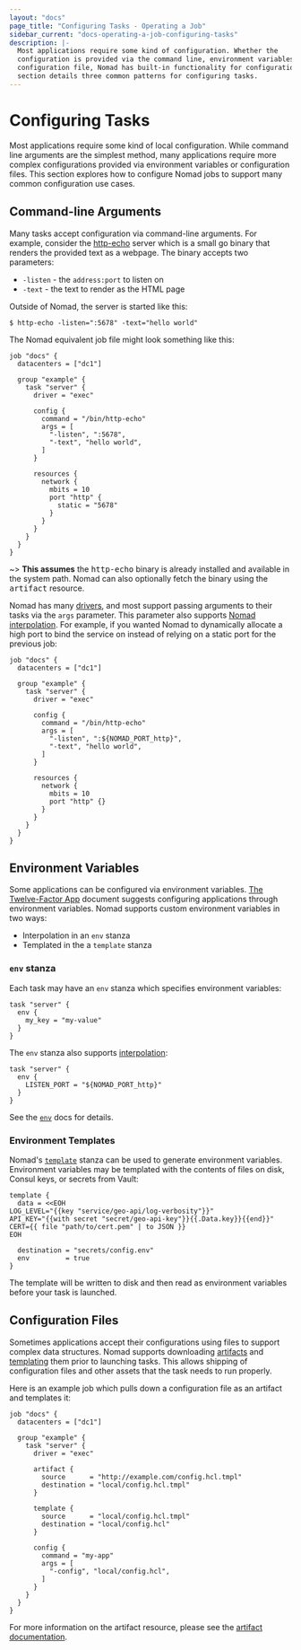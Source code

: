 ```yaml
---
layout: "docs"
page_title: "Configuring Tasks - Operating a Job"
sidebar_current: "docs-operating-a-job-configuring-tasks"
description: |-
  Most applications require some kind of configuration. Whether the
  configuration is provided via the command line, environment variables, or a
  configuration file, Nomad has built-in functionality for configuration. This
  section details three common patterns for configuring tasks.
---
```


# Configuring Tasks

Most applications require some kind of local configuration. While command line
arguments are the simplest method, many applications require more complex
configurations provided via environment variables or configuration files. This
section explores how to configure Nomad jobs to support many common
configuration use cases.

## Command-line Arguments

Many tasks accept configuration via command-line arguments.  For example,
consider the [http-echo](https://github.com/hashicorp/http-echo) server which
is a small go binary that renders the provided text as a webpage. The binary
accepts two parameters:

* `-listen` - the `address:port` to listen on
* `-text` - the text to render as the HTML page

Outside of Nomad, the server is started like this:

```shell
$ http-echo -listen=":5678" -text="hello world"
```

The Nomad equivalent job file might look something like this:

```hcl
job "docs" {
  datacenters = ["dc1"]

  group "example" {
    task "server" {
      driver = "exec"

      config {
        command = "/bin/http-echo"
        args = [
          "-listen", ":5678",
          "-text", "hello world",
        ]
      }

      resources {
        network {
          mbits = 10
          port "http" {
            static = "5678"
          }
        }
      }
    }
  }
}
```

~> **This assumes** the <tt>http-echo</tt> binary is already installed and
   available in the system path. Nomad can also optionally fetch the binary
   using the <tt>artifact</tt> resource.

Nomad has many [drivers](/docs/drivers/index.html), and most support passing
arguments to their tasks via the `args` parameter. This parameter also supports
[Nomad interpolation](/docs/runtime/interpolation.html). For example, if you
wanted Nomad to dynamically allocate a high port to bind the service on instead
of relying on a static port for the previous job:

```hcl
job "docs" {
  datacenters = ["dc1"]

  group "example" {
    task "server" {
      driver = "exec"

      config {
        command = "/bin/http-echo"
        args = [
          "-listen", ":${NOMAD_PORT_http}",
          "-text", "hello world",
        ]
      }

      resources {
        network {
          mbits = 10
          port "http" {}
        }
      }
    }
  }
}
```

## Environment Variables

Some applications can be configured via environment variables. [The
Twelve-Factor App](https://12factor.net/config) document suggests configuring
applications through environment variables. Nomad supports custom environment
variables in two ways:

* Interpolation in an `env` stanza
* Templated in the a `template` stanza

### `env` stanza

Each task may have an `env` stanza which specifies environment variables:

```hcl
task "server" {
  env {
    my_key = "my-value"
  }
}
```

The `env` stanza also supports
[interpolation](/docs/runtime/interpolation.html):

```hcl
task "server" {
  env {
    LISTEN_PORT = "${NOMAD_PORT_http}"
  }
}
```

See the [`env`](/docs/job-specification/env.html.md) docs for details.


### Environment Templates

Nomad's [`template`][template] stanza can be used
to generate environment variables. Environment variables may be templated with
the contents of files on disk, Consul keys, or secrets from Vault:

```hcl
template {
  data = <<EOH
LOG_LEVEL="{{key "service/geo-api/log-verbosity"}}"
API_KEY="{{with secret "secret/geo-api-key"}}{{.Data.key}}{{end}}"
CERT={{ file "path/to/cert.pem" | to JSON }}
EOH

  destination = "secrets/config.env"
  env         = true
}
```

The template will be written to disk and then read as environment variables
before your task is launched.

## Configuration Files

Sometimes applications accept their configurations using files to support
complex data structures. Nomad supports downloading
[artifacts][artifact] and
[templating][template] them prior to launching
tasks.
This allows shipping of configuration files and other assets that the task
needs to run properly.

Here is an example job which pulls down a configuration file as an artifact and
templates it:

```hcl
job "docs" {
  datacenters = ["dc1"]

  group "example" {
    task "server" {
      driver = "exec"

      artifact {
        source      = "http://example.com/config.hcl.tmpl"
        destination = "local/config.hcl.tmpl"
      }

      template {
        source      = "local/config.hcl.tmpl"
        destination = "local/config.hcl"
      }

      config {
        command = "my-app"
        args = [
          "-config", "local/config.hcl",
        ]
      }
    }
  }
}
```

For more information on the artifact resource, please see the [artifact
documentation](/docs/job-specification/artifact.html).

[template]: /docs/job-specification/template.html "Nomad template Job Specification"
[artifact]: /docs/job-specification/artifact.html "Nomad artifact Job Specification"
